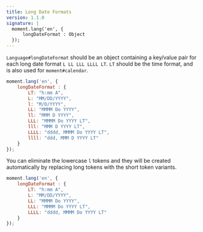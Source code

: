 ```yaml
---
title: Long Date Formats
version: 1.1.0
signature: |
  moment.lang('en', {
      longDateFormat : Object
  });
---
```



`Language#longDateFormat` should be an object containing a key/value pair for each long date format `L LL LLL LLLL LT`. `LT` should be the time format, and is also used for `moment#calendar`.

```javascript
moment.lang('en', {
    longDateFormat : {
        LT: "h:mm A",
        L: "MM/DD/YYYY",
        l: "M/D/YYYY",
        LL: "MMMM Do YYYY",
        ll: "MMM D YYYY",
        LLL: "MMMM Do YYYY LT",
        lll: "MMM D YYYY LT",
        LLLL: "dddd, MMMM Do YYYY LT",
        llll: "ddd, MMM D YYYY LT"
    }
});
```

You can eliminate the lowercase `l` tokens and they will be created automatically by replacing long tokens with the short token variants.

```javascript
moment.lang('en', {
    longDateFormat : {
        LT: "h:mm A",
        L: "MM/DD/YYYY",
        LL: "MMMM Do YYYY",
        LLL: "MMMM Do YYYY LT",
        LLLL: "dddd, MMMM Do YYYY LT"
    }
});
```
